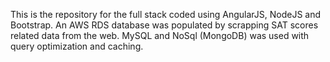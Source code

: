 This is the repository for the full stack coded using AngularJS, NodeJS and Bootstrap. An AWS RDS database was populated by scrapping SAT scores related data from the web. MySQL and NoSql (MongoDB) was used with query optimization and caching.
